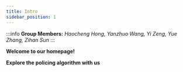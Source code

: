 ```yaml
---
title: Intro
sidebar_position: 1
---
```


:::info
**Group Members:**
*Haocheng Hong, Yanzhuo Wang, Yi Zeng, Yue Zhang, Zihan Sun*
:::

**Welcome to our homepage!**

**Explore the policing algorithm with us**